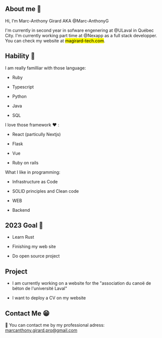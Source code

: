 ## About me :wave:

Hi, I’m Marc-Anthony Girard AKA @Marc-AnthonyG

I'm currently in second year in sofware engenering at @ULaval in Québec City. I'm currently working part time at @Nexapp as a full stack developper. You can check my website at <mark>magirard-tech.com</mark>. 

## Hability :muscle:

I am really familliar with those language:
- Ruby

- Typescript

- Python 

- Java

- SQL

I love those framework ❤️ :

- React (particully Nextjs)

- Flask

- Vue

- Ruby on rails

What I like in programming: 

- Infrastructure as Code

- SOLID principles and Clean code

- WEB

- Backend


## 2023 Goal :dart:

- Learn Rust

- Finishing my web site

- Do open source project


## Project

- I am currently working on a website for the "association du canoë de béton de l'université Laval"

- I want to deploy a CV on my website


## Contact Me :grin:

:email: You can contact me by my professional adress: marcanthony.girard.pro@gmail.com
